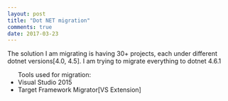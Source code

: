 ```yaml
---
layout: post
title: "Dot NET migration"
comments: true
date: 2017-03-23
---
```

<p>The solution I am migrating is having 30+ projects, each under different dotnet versions[4.0, 4.5]. I am trying to migrate everything to
dotnet 4.6.1</p>

<p><ul>Tools used for migration:
<li>Visual Studio 2015</li>
<li>Target Framework Migrator[VS Extension]</li></ul>
